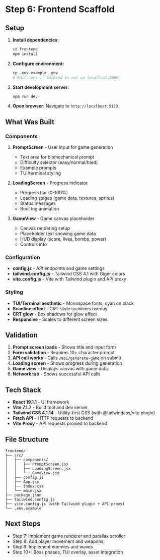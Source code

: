 # Step 6: Frontend Scaffold

## Setup

1. **Install dependencies:**
   ```bash
   cd frontend
   npm install
   ```

2. **Configure environment:**
   ```bash
   cp .env.example .env
   # Edit .env if backend is not on localhost:5006
   ```

3. **Start development server:**
   ```bash
   npm run dev
   ```

4. **Open browser:**
   Navigate to `http://localhost:5173`

## What Was Built

### Components

1. **PromptScreen** - User input for game generation
   - Text area for biomechanical prompt
   - Difficulty selector (easy/normal/hard)
   - Example prompts
   - TUI/terminal styling

2. **LoadingScreen** - Progress indicator
   - Progress bar (0-100%)
   - Loading stages (game data, textures, sprites)
   - Status messages
   - Boot log animation

3. **GameView** - Game canvas placeholder
   - Canvas rendering setup
   - Placeholder text showing game data
   - HUD display (score, lives, bombs, power)
   - Controls info

### Configuration

- **config.js** - API endpoints and game settings
- **tailwind.config.js** - Tailwind CSS 4.1 with Giger colors
- **vite.config.js** - Vite with Tailwind plugin and API proxy

### Styling

- **TUI/Terminal aesthetic** - Monospace fonts, cyan on black
- **Scanline effect** - CRT-style scanlines overlay
- **CRT glow** - Box shadows for glow effect
- **Responsive** - Scales to different screen sizes

## Validation

1. **Prompt screen loads** - Shows title and input form
2. **Form validation** - Requires 10+ character prompt
3. **API call works** - Calls `/api/generate-game` on submit
4. **Loading screen** - Shows progress during generation
5. **Game view** - Displays canvas with game data
6. **Network tab** - Shows successful API calls

## Tech Stack

- **React 19.1.1** - UI framework
- **Vite 7.1.7** - Build tool and dev server
- **Tailwind CSS 4.1.14** - Utility-first CSS (with @tailwindcss/vite plugin)
- **Fetch API** - HTTP requests to backend
- **Vite Proxy** - API requests proxied to backend

## File Structure

```
frontend/
├── src/
│   ├── components/
│   │   ├── PromptScreen.jsx
│   │   ├── LoadingScreen.jsx
│   │   └── GameView.jsx
│   ├── config.js
│   ├── App.jsx
│   ├── index.css
│   └── main.jsx
├── package.json
├── tailwind.config.js
├── vite.config.js (with Tailwind plugin + API proxy)
└── .env.example
```

## Next Steps

- Step 7: Implement game renderer and parallax scroller
- Step 8: Add player movement and weapons
- Step 9: Implement enemies and waves
- Step 10+: Boss phases, TUI overlay, asset integration
